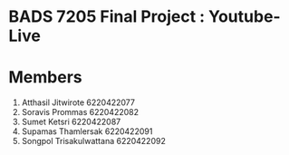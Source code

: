 # BADS 7205 Final Project : Youtube-Live

# Members
1. Atthasil  Jitwirote 6220422077
2. Soravis Prommas 6220422082  
3. Sumet Ketsri  6220422087 
4. Supamas Thamlersak  6220422091
5. Songpol Trisakulwattana 6220422092

